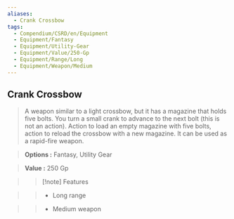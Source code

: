 ```yaml
---
aliases:
  - Crank Crossbow
tags:
  - Compendium/CSRD/en/Equipment
  - Equipment/Fantasy
  - Equipment/Utility-Gear
  - Equipment/Value/250-Gp
  - Equipment/Range/Long
  - Equipment/Weapon/Medium
---
```

  
    
## Crank Crossbow    
    
>A weapon similar to a light crossbow, but it has a magazine that holds five bolts. You turn a small crank to advance to the next bolt (this is not an action). Action to load an empty magazine with five bolts, action to reload the crossbow with a new magazine. It can be used as a rapid-fire weapon.    
> **Options :** Fantasy, Utility Gear    
> **Value :** 250 Gp    
>>[!note] Features    
>> - Long range    
>> - Medium weapon